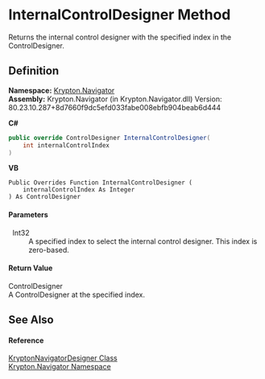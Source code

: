 # InternalControlDesigner Method


Returns the internal control designer with the specified index in the ControlDesigner.



## Definition
**Namespace:** <a href="a21ac074-d119-3dc6-bd1c-d3a12c0128bc.md">Krypton.Navigator</a>  
**Assembly:** Krypton.Navigator (in Krypton.Navigator.dll) Version: 80.23.10.287+8d7660f9dc5efd033fabe008ebfb904beab6d444

**C#**
``` C#
public override ControlDesigner InternalControlDesigner(
	int internalControlIndex
)
```
**VB**
``` VB
Public Overrides Function InternalControlDesigner ( 
	internalControlIndex As Integer
) As ControlDesigner
```



#### Parameters
<dl><dt>  Int32</dt><dd>A specified index to select the internal control designer. This index is zero-based.</dd></dl>

#### Return Value
ControlDesigner  
A ControlDesigner at the specified index.

## See Also


#### Reference
<a href="b6d360d2-1f72-be86-7025-a1560a1afbb2.md">KryptonNavigatorDesigner Class</a>  
<a href="a21ac074-d119-3dc6-bd1c-d3a12c0128bc.md">Krypton.Navigator Namespace</a>  
